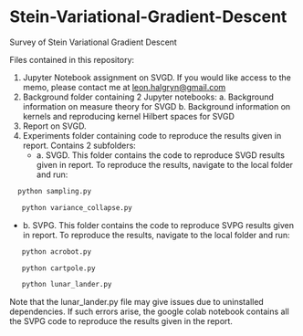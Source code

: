 # Stein-Variational-Gradient-Descent

Survey of Stein Variational Gradient Descent 

Files contained in this repository:

1. Jupyter Notebook assignment on SVGD. If you would like access to the memo, please contact me at leon.halgryn@gmail.com
2. Background folder containing 2 Jupyter notebooks:
   a. Background information on measure theory for SVGD
   b. Background information on kernels and reproducing kernel Hilbert spaces for SVGD
3. Report on SVGD.   
4. Experiments folder containing code to reproduce the results given in report. Contains 2 subfolders:
   - a. SVGD. This folder contains the code to reproduce SVGD results given in report. To reproduce the results, navigate to the local folder and run:
```bash
  python sampling.py
```

```bash
   python variance_collapse.py
```
   - b. SVPG. This folder contains the code to reproduce SVPG results given in report. To reproduce the results, navigate to the local folder and run:
```bash 
   python acrobot.py
```
```bash 
   python cartpole.py
```
```bash 
   python lunar_lander.py
```

Note that the lunar_lander.py file may give issues due to uninstalled dependencies. If such errors arise, the google colab notebook contains all the SVPG code to reproduce the results given in the report.
